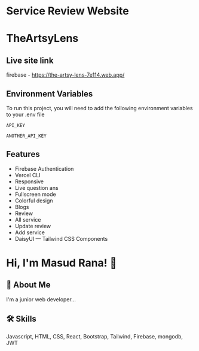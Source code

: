 
# Service Review Website
# TheArtsyLens




## Live site link
firebase - https://the-artsy-lens-7e114.web.app/
## Environment Variables

To run this project, you will need to add the following environment variables to your .env file

`API_KEY`

`ANOTHER_API_KEY`


## Features

- Firebase Authentication 
- Vercel CLI
- Responsive
- Live question ans
- Fullscreen mode
- Colorful design 
- Blogs
- Review
- All service
- Update review
- Add service
- DaisyUI — Tailwind CSS Components



# Hi, I'm Masud Rana! 👋


## 🚀 About Me
I'm a junior web developer...


## 🛠 Skills
Javascript, HTML, CSS, React, Bootstrap, Tailwind, Firebase, mongodb, JWT


